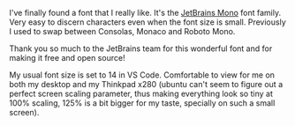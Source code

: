 ---
---

I've finally found a font that I really like. It's the [JetBrains
Mono](https://www.jetbrains.com/lp/mono/) font family. Very easy to
discern characters even when the font size is small. Previously I used
to swap between Consolas, Monaco and Roboto Mono.

Thank you so much to the JetBrains team for this wonderful font and
for making it free and open source!

My usual font size is set to 14 in VS Code. Comfortable to view for me
on both my desktop and my Thinkpad x280 (ubuntu can't seem to figure
out a perfect screen scaling parameter, thus making everything look so
tiny at 100% scaling, 125% is a bit bigger for my taste, specially on
such a small screen).
